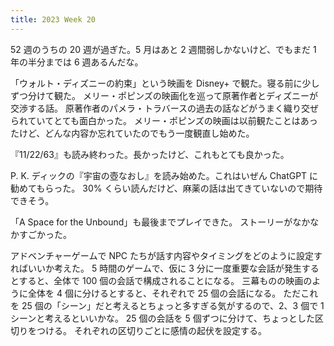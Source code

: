 ```yaml
---
title: 2023 Week 20
---
```


52 週のうちの 20 週が過ぎた。5 月はあと 2 週間弱しかないけど、でもまだ 1 年の半分までは 6 週あるんだな。

「ウォルト・ディズニーの約束」という映画を Disney+ で観た。寝る前に少しずつ分けて観た。
メリー・ポピンズの映画化を巡って原著作者とディズニーが交渉する話。
原著作者のパメラ・トラバースの過去の話などがうまく織り交ぜられていてとても面白かった。
メリー・ポピンズの映画は以前観たことはあったけど、どんな内容か忘れていたのでもう一度観直し始めた。

『11/22/63』も読み終わった。長かったけど、これもとても良かった。

P. K. ディックの『宇宙の壺なおし』を読み始めた。これはいぜん ChatGPT に勧めてもらった。
30% くらい読んだけど、麻薬の話は出てきていないので期待できそう。

「A Space for the Unbound」も最後までプレイできた。
ストーリーがなかなかすごかった。

アドベンチャーゲームで NPC たちが話す内容やタイミングをどのように設定すればいいか考えた。
5 時間のゲームで、仮に 3 分に一度重要な会話が発生するとすると、全体で 100 個の会話で構成されることになる。
三幕ものの映画のように全体を 4 個に分けるとすると、それぞれで 25 個の会話になる。
ただこれを 25 個の「シーン」だと考えるとちょっと多すぎる気がするので、2、3 個で 1 シーンと考えるといいかな。
25 個の会話を 5 個ずつに分けて、ちょっとした区切りをつける。
それぞれの区切りごとに感情の起伏を設定する。
